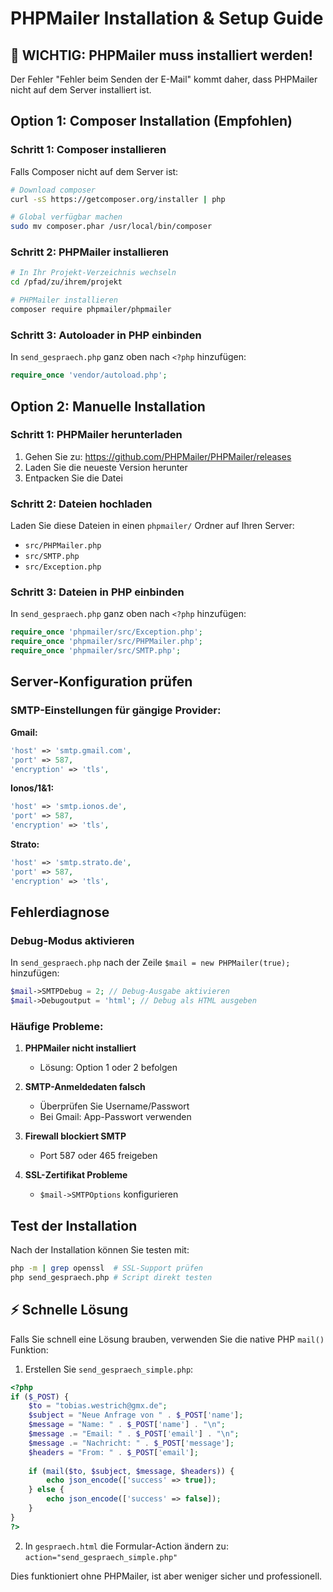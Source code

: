 # PHPMailer Installation & Setup Guide

## 🚨 WICHTIG: PHPMailer muss installiert werden!

Der Fehler "Fehler beim Senden der E-Mail" kommt daher, dass PHPMailer nicht auf dem Server installiert ist.

## Option 1: Composer Installation (Empfohlen)

### Schritt 1: Composer installieren
Falls Composer nicht auf dem Server ist:
```bash
# Download composer
curl -sS https://getcomposer.org/installer | php

# Global verfügbar machen
sudo mv composer.phar /usr/local/bin/composer
```

### Schritt 2: PHPMailer installieren
```bash
# In Ihr Projekt-Verzeichnis wechseln
cd /pfad/zu/ihrem/projekt

# PHPMailer installieren
composer require phpmailer/phpmailer
```

### Schritt 3: Autoloader in PHP einbinden
In `send_gespraech.php` ganz oben nach `<?php` hinzufügen:
```php
require_once 'vendor/autoload.php';
```

## Option 2: Manuelle Installation

### Schritt 1: PHPMailer herunterladen
1. Gehen Sie zu: https://github.com/PHPMailer/PHPMailer/releases
2. Laden Sie die neueste Version herunter
3. Entpacken Sie die Datei

### Schritt 2: Dateien hochladen
Laden Sie diese Dateien in einen `phpmailer/` Ordner auf Ihren Server:
- `src/PHPMailer.php`
- `src/SMTP.php` 
- `src/Exception.php`

### Schritt 3: Dateien in PHP einbinden
In `send_gespraech.php` ganz oben nach `<?php` hinzufügen:
```php
require_once 'phpmailer/src/Exception.php';
require_once 'phpmailer/src/PHPMailer.php';
require_once 'phpmailer/src/SMTP.php';
```

## Server-Konfiguration prüfen

### SMTP-Einstellungen für gängige Provider:

**Gmail:**
```php
'host' => 'smtp.gmail.com',
'port' => 587,
'encryption' => 'tls',
```

**Ionos/1&1:**
```php
'host' => 'smtp.ionos.de',
'port' => 587,
'encryption' => 'tls',
```

**Strato:**
```php
'host' => 'smtp.strato.de',
'port' => 587,
'encryption' => 'tls',
```

## Fehlerdiagnose

### Debug-Modus aktivieren
In `send_gespraech.php` nach der Zeile `$mail = new PHPMailer(true);` hinzufügen:
```php
$mail->SMTPDebug = 2; // Debug-Ausgabe aktivieren
$mail->Debugoutput = 'html'; // Debug als HTML ausgeben
```

### Häufige Probleme:

1. **PHPMailer nicht installiert**
   - Lösung: Option 1 oder 2 befolgen

2. **SMTP-Anmeldedaten falsch**
   - Überprüfen Sie Username/Passwort
   - Bei Gmail: App-Passwort verwenden

3. **Firewall blockiert SMTP**
   - Port 587 oder 465 freigeben

4. **SSL-Zertifikat Probleme**
   - `$mail->SMTPOptions` konfigurieren

## Test der Installation

Nach der Installation können Sie testen mit:
```bash
php -m | grep openssl  # SSL-Support prüfen
php send_gespraech.php # Script direkt testen
```

## ⚡ Schnelle Lösung

Falls Sie schnell eine Lösung brauben, verwenden Sie die native PHP `mail()` Funktion:

1. Erstellen Sie `send_gespraech_simple.php`:
```php
<?php
if ($_POST) {
    $to = "tobias.westrich@gmx.de";
    $subject = "Neue Anfrage von " . $_POST['name'];
    $message = "Name: " . $_POST['name'] . "\n";
    $message .= "Email: " . $_POST['email'] . "\n";
    $message .= "Nachricht: " . $_POST['message'];
    $headers = "From: " . $_POST['email'];
    
    if (mail($to, $subject, $message, $headers)) {
        echo json_encode(['success' => true]);
    } else {
        echo json_encode(['success' => false]);
    }
}
?>
```

2. In `gespraech.html` die Formular-Action ändern zu: `action="send_gespraech_simple.php"`

Dies funktioniert ohne PHPMailer, ist aber weniger sicher und professionell.
